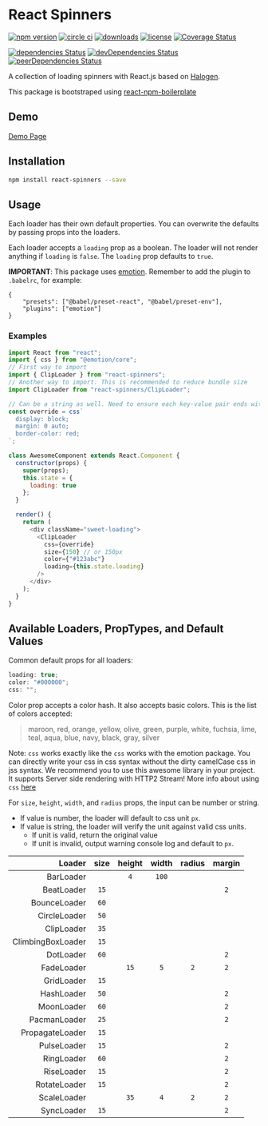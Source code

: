 # React Spinners

[![npm version](https://badge.fury.io/js/react-spinners.svg)][npm_url]
[![circle ci](https://circleci.com/gh/davidhu2000/react-spinners.svg?style=shield)][ci_url]
[![downloads](https://img.shields.io/npm/dt/react-spinners.svg)][npm_url]
[![license](https://img.shields.io/npm/l/react-spinners.svg)][npm_url]
[![Coverage Status](https://coveralls.io/repos/github/davidhu2000/react-spinners/badge.svg?branch=master)](https://coveralls.io/github/davidhu2000/react-spinners?branch=master)

[![dependencies Status](https://david-dm.org/davidhu2000/react-spinners/status.svg)](https://david-dm.org/davidhu2000/react-spinners)
[![devDependencies Status](https://david-dm.org/davidhu2000/react-spinners/dev-status.svg)](https://david-dm.org/davidhu2000/react-spinners?type=dev)
[![peerDependencies Status](https://david-dm.org/davidhu2000/react-spinners/peer-status.svg)](https://david-dm.org/davidhu2000/react-spinners?type=peer)

[npm_url]: https://www.npmjs.org/package/react-spinners
[ci_url]: https://circleci.com/gh/davidhu2000/react-spinners

A collection of loading spinners with React.js based on [Halogen](https://github.com/yuanyan/halogen).

This package is bootstraped using [react-npm-boilerplate](https://github.com/juliancwirko/react-npm-boilerplate)

## Demo

[Demo Page](https://www.react-spinners.com)

## Installation

```bash
npm install react-spinners --save
```

## Usage

Each loader has their own default properties. You can overwrite the defaults by passing props into the loaders.

Each loader accepts a `loading` prop as a boolean. The loader will not render anything if `loading` is `false`. The `loading` prop defaults to `true`.

**IMPORTANT**: This package uses [emotion](https://github.com/emotion-js/emotion). Remember to add the plugin to `.babelrc`, for example:

```
{
    "presets": ["@babel/preset-react", "@babel/preset-env"],
    "plugins": ["emotion"]
}
```

### Examples

```js
import React from "react";
import { css } from "@emotion/core";
// First way to import
import { ClipLoader } from "react-spinners";
// Another way to import. This is recommended to reduce bundle size
import ClipLoader from "react-spinners/ClipLoader";

// Can be a string as well. Need to ensure each key-value pair ends with ;
const override = css`
  display: block;
  margin: 0 auto;
  border-color: red;
`;

class AwesomeComponent extends React.Component {
  constructor(props) {
    super(props);
    this.state = {
      loading: true
    };
  }

  render() {
    return (
      <div className="sweet-loading">
        <ClipLoader
          css={override}
          size={150} // or 150px
          color={"#123abc"}
          loading={this.state.loading}
        />
      </div>
    );
  }
}
```

## Available Loaders, PropTypes, and Default Values

Common default props for all loaders:

```js
loading: true;
color: "#000000";
css: "";
```

Color prop accepts a color hash. It also accepts basic colors. This is the list of colors accepted:

> maroon, red, orange, yellow, olive, green, purple, white,
> fuchsia, lime, teal, aqua, blue, navy, black, gray, silver

Note:
`css` works exactly like the `css` works with the emotion package.
You can directly write your css in css syntax without the dirty camelCase css in jss syntax.
We recommend you to use this awesome library in your project. It supports Server side rendering with HTTP2 Stream!
More info about using `css` [here](https://emotion.sh/docs/introduction)

For `size`, `height`, `width`, and `radius` props, the input can be number or string.

- If value is number, the loader will default to css unit `px`.
- If value is string, the loader will verify the unit against valid css units.
  - If unit is valid, return the original value
  - If unit is invalid, output warning console log and default to `px`.

|            Loader | size | height | width | radius | margin |
| ----------------: | :--: | :----: | :---: | :----: | :----: |
|         BarLoader |      |  `4`   | `100` |        |
|        BeatLoader | `15` |        |       |        |  `2`   |
|      BounceLoader | `60` |        |       |        |
|      CircleLoader | `50` |        |       |        |
|        ClipLoader | `35` |        |       |        |
| ClimbingBoxLoader | `15` |        |       |        |
|         DotLoader | `60` |        |       |        |  `2`   |
|        FadeLoader |      |  `15`  |  `5`  |  `2`   |  `2`   |
|        GridLoader | `15` |        |       |        |
|        HashLoader | `50` |        |       |        |  `2`   |
|        MoonLoader | `60` |        |       |        |  `2`   |
|      PacmanLoader | `25` |        |       |        |  `2`   |
|   PropagateLoader | `15` |        |       |        |
|       PulseLoader | `15` |        |       |        |  `2`   |
|        RingLoader | `60` |        |       |        |  `2`   |
|        RiseLoader | `15` |        |       |        |  `2`   |
|      RotateLoader | `15` |        |       |        |  `2`   |
|       ScaleLoader |      |  `35`  |  `4`  |  `2`   |  `2`   |
|        SyncLoader | `15` |        |       |        |  `2`   |
